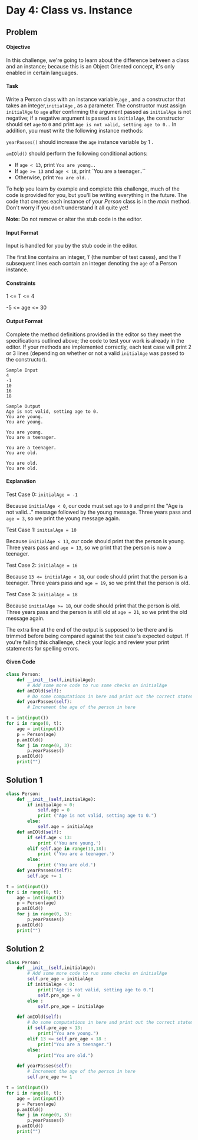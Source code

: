 # Day 4: Class vs. Instance
## Problem
#### Objective
In this challenge, we're going to learn about the difference between a class and an instance; because this is an Object Oriented concept, it's only enabled in certain languages.

#### Task
Write a Person class with an instance variable,`age` , and a constructor that takes an integer,`initialAge` , as a parameter. The constructor must assign `initialAge` to `age` after confirming the argument passed as `initialAge` is not negative; if a negative argument is passed as `initialAge`, the constructor should set `age` to `0` and print `Age is not valid, setting age to 0..` In addition, you must write the following instance methods:

`yearPasses()` should increase the `age` instance variable by 1 .

`amIOld()` should perform the following conditional actions:

* If `age < 13`, print `You are young..`
* If `age >= 13` and `age < 18`, print `You are a teenager..``
* Otherwise, print `You are old..`

To help you learn by example and complete this challenge, much of the code is provided for you, but you'll be writing everything in the future. The code that creates each instance of your *Person* class is in the *main* method. Don't worry if you don't understand it all quite yet!

**Note:** Do not remove or alter the stub code in the editor.

#### Input Format
Input is handled for you by the stub code in the editor.

The first line contains an integer, `T` (the number of test cases), and the `T` subsequent lines each contain an integer denoting the `age` of a Person instance.

#### Constraints
1 <= T <= 4

-5 <= age <= 30

#### Output Format
Complete the method definitions provided in the editor so they meet the specifications outlined above; the code to test your work is already in the editor. If your methods are implemented correctly, each test case will print 2 or 3 lines (depending on whether or not a valid `initialAge` was passed to the constructor).

```
Sample Input
4
-1
10
16
18
```

```
Sample Output
Age is not valid, setting age to 0.
You are young.
You are young.

You are young.
You are a teenager.

You are a teenager.
You are old.

You are old.
You are old.
```

#### Explanation
Test Case 0:  `initialAge = -1`

Because `initialAge < 0`, our code must set `age` to `0` and print the "Age is not valid..." message followed by the young message. Three years pass and `age = 3`, so we print the young message again.

Test Case 1:  `initialAge = 10`

Because `initialAge < 13`, our code should print that the person is young. Three years pass and `age = 13`, so we print that the person is now a teenager.

Test Case 2:  `initialAge = 16`

Because `13 <= initialAge < 18`, our code should print that the person is a teenager. Three years pass and `age = 19`, so we print that the person is old.

Test Case 3: `initialAge = 18`

Because `initialAge >= 18`, our code should print that the person is old. Three years pass and the person is still old at `age = 21`, so we print the old message again.

The extra line at the end of the output is supposed to be there and is trimmed before being compared against the test case's expected output. If you're failing this challenge, check your logic and review your print statements for spelling errors.

#### Given Code

```python
class Person:
    def __init__(self,initialAge):
        # Add some more code to run some checks on initialAge
    def amIOld(self):
        # Do some computations in here and print out the correct statement to the console
    def yearPasses(self):
        # Increment the age of the person in here

t = int(input())
for i in range(0, t):
    age = int(input())         
    p = Person(age)  
    p.amIOld()
    for j in range(0, 3):
        p.yearPasses()       
    p.amIOld()
    print("")
```

## Solution 1

```python
class Person:
    def __init__(self,initialAge):
        if initialAge < 0:
            self.age = 0
            print ("Age is not valid, setting age to 0.")
        else:
            self.age = initialAge
    def amIOld(self):
        if self.age < 13:
            print ('You are young.')
        elif self.age in range(13,18):
            print ('You are a teenager.')
        else:
            print ('You are old.')
    def yearPasses(self):
        self.age += 1

t = int(input())
for i in range(0, t):
    age = int(input())         
    p = Person(age)  
    p.amIOld()
    for j in range(0, 3):
        p.yearPasses()       
    p.amIOld()
    print("")
```

## Solution 2

```python
class Person:
    def __init__(self,initialAge):
        # Add some more code to run some checks on initialAge
        self.pre_age = initialAge
        if initialAge < 0:
            print("Age is not valid, setting age to 0.")
            self.pre_age = 0
        else :
            self.pre_age = initialAge

    def amIOld(self):
        # Do some computations in here and print out the correct statement to the console
        if self.pre_age < 13:
            print("You are young.")
        elif 13 <= self.pre_age < 18 :
            print("You are a teenager.")
        else:
            print("You are old.")

    def yearPasses(self):
        # Increment the age of the person in here
        self.pre_age += 1

t = int(input())
for i in range(0, t):
    age = int(input())         
    p = Person(age)  
    p.amIOld()
    for j in range(0, 3):
        p.yearPasses()       
    p.amIOld()
    print("")
```
